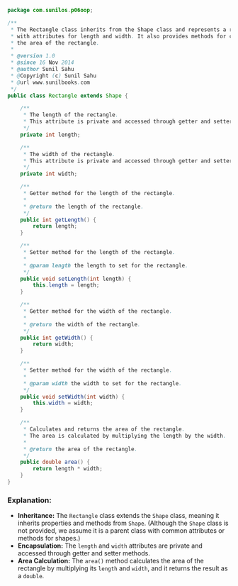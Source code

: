
```java
package com.sunilos.p06oop;

/**
 * The Rectangle class inherits from the Shape class and represents a rectangle
 * with attributes for length and width. It also provides methods for calculating
 * the area of the rectangle.
 * 
 * @version 1.0
 * @since 16 Nov 2014
 * @author Sunil Sahu
 * @Copyright (c) Sunil Sahu
 * @url www.sunilbooks.com
 */
public class Rectangle extends Shape {

    /**
     * The length of the rectangle. 
     * This attribute is private and accessed through getter and setter methods.
     */
    private int length;

    /**
     * The width of the rectangle. 
     * This attribute is private and accessed through getter and setter methods.
     */
    private int width;

    /**
     * Getter method for the length of the rectangle.
     * 
     * @return the length of the rectangle.
     */
    public int getLength() {
        return length;
    }

    /**
     * Setter method for the length of the rectangle.
     * 
     * @param length the length to set for the rectangle.
     */
    public void setLength(int length) {
        this.length = length;
    }

    /**
     * Getter method for the width of the rectangle.
     * 
     * @return the width of the rectangle.
     */
    public int getWidth() {
        return width;
    }

    /**
     * Setter method for the width of the rectangle.
     * 
     * @param width the width to set for the rectangle.
     */
    public void setWidth(int width) {
        this.width = width;
    }

    /**
     * Calculates and returns the area of the rectangle.
     * The area is calculated by multiplying the length by the width.
     * 
     * @return the area of the rectangle.
     */
    public double area() {
        return length * width;
    }
}
```

### Explanation:

- **Inheritance:** The `Rectangle` class extends the `Shape` class, meaning it inherits properties and methods from `Shape`. (Although the `Shape` class is not provided, we assume it is a parent class with common attributes or methods for shapes.)
- **Encapsulation:** The `length` and `width` attributes are private and accessed through getter and setter methods.
- **Area Calculation:** The `area()` method calculates the area of the rectangle by multiplying its `length` and `width`, and it returns the result as a `double`.
